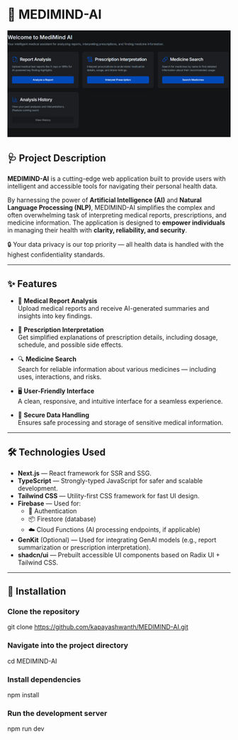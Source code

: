 # 🧠 MEDIMIND-AI

![MEDIMIND-AI Banner](./banner.png) <!-- Replace with actual image path or URL -->

## 🩺 Project Description

**MEDIMIND-AI** is a cutting-edge web application built to provide users with intelligent and accessible tools for navigating their personal health data.

By harnessing the power of **Artificial Intelligence (AI)** and **Natural Language Processing (NLP)**, MEDIMIND-AI simplifies the complex and often overwhelming task of interpreting medical reports, prescriptions, and medicine information. The application is designed to **empower individuals** in managing their health with **clarity, reliability, and security**.

🔒 Your data privacy is our top priority — all health data is handled with the highest confidentiality standards.

---

## ✨ Features

- 📄 **Medical Report Analysis**  
  Upload medical reports and receive AI-generated summaries and insights into key findings.

- 💊 **Prescription Interpretation**  
  Get simplified explanations of prescription details, including dosage, schedule, and possible side effects.

- 🔍 **Medicine Search**  
  Search for reliable information about various medicines — including uses, interactions, and risks.

- 🖥️ **User-Friendly Interface**  
  A clean, responsive, and intuitive interface for a seamless experience.

- 🔐 **Secure Data Handling**  
  Ensures safe processing and storage of sensitive medical information.

---

## 🛠️ Technologies Used

- **Next.js** — React framework for SSR and SSG.
- **TypeScript** — Strongly-typed JavaScript for safer and scalable development.
- **Tailwind CSS** — Utility-first CSS framework for fast UI design.
- **Firebase** — Used for:  
  - 🔐 Authentication  
  - 📦 Firestore (database)  
  - ☁️ Cloud Functions (AI processing endpoints, if applicable)
- **GenKit** (Optional) — Used for integrating GenAI models (e.g., report summarization or prescription interpretation).
- **shadcn/ui** — Prebuilt accessible UI components based on Radix UI + Tailwind CSS.

---

## 🚀 Installation


### Clone the repository
git clone https://github.com/kapayashwanth/MEDIMIND-AI.git

### Navigate into the project directory
cd MEDIMIND-AI

### Install dependencies
npm install

### Run the development server
npm run dev
